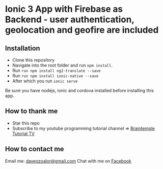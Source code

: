 # Ionic 3 App with Firebase as Backend - user authentication, geolocation and geofire are included

## Installation
* Clone this repository
* Navigate into the root folder and run `npm install`. 
* Run `run npm install ng2-translate --save`
* Run `run npm install ionic-native --save`
* After which you run `ionic serve`


Be sure you have nodejs, ionic and cordova installed before installing this app.

## How to thank me
* Star this repo
* Subscribe to my youtube programming tutorial channel => [Braintemple Tutorial TV](https://youtube.com/c/braintemorg?sub_confirmation=1)

## How to contact me
Email me: daveozoalor@gmail.com 
Chat with me on [Facebook](http://facebook.com/daveozoalor)
